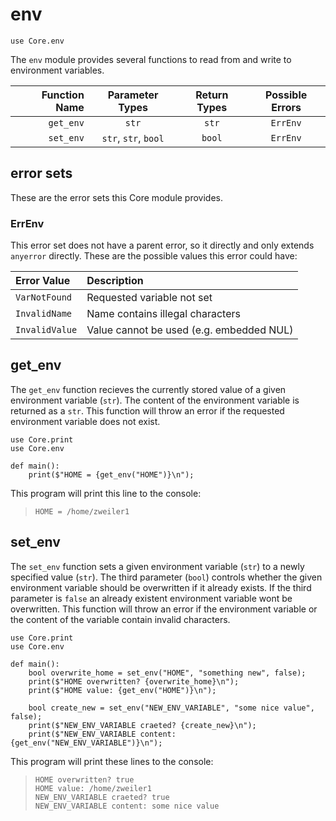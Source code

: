 # env

```ft
use Core.env
```

The `env` module provides several functions to read from and write to environment variables.

| Function Name |    Parameter Types   | Return Types | Possible Errors |
| ------------: | :------------------: | :----------: | :-------------: |
|     `get_env` |         `str`        |    `str`     |    `ErrEnv`     |
|     `set_env` | `str`, `str`, `bool` |    `bool`    |    `ErrEnv`     |

## error sets

These are the error sets this Core module provides.

### ErrEnv

This error set does not have a parent error, so it directly and only extends `anyerror` directly. These are the possible values this error could have:

| Error Value    | Description                              |
| :------------- | :--------------------------------------- |
| `VarNotFound`  | Requested variable not set               |
| `InvalidName`  | Name contains illegal characters         |
| `InvalidValue` | Value cannot be used (e.g. embedded NUL) |

## get_env

The `get_env` function recieves the currently stored value of a given environment variable (`str`). The content of the environment variable is returned as a `str`. This function will throw an error if the requested environment variable does not exist.

```ft
use Core.print
use Core.env

def main():
    print($"HOME = {get_env("HOME")}\n");
```

This program will print this line to the console:

> ```
> HOME = /home/zweiler1
> ```

## set_env

The `set_env` function sets a given environment variable (`str`) to a newly specified value (`str`). The third parameter (`bool`) controls whether the given environment variable should be overwritten if it already exists. If the third parameter is `false` an already existent environment variable wont be overwritten. This function will throw an error if the environment variable or the content of the variable contain invalid characters.

```ft
use Core.print
use Core.env

def main():
    bool overwrite_home = set_env("HOME", "something new", false);
    print($"HOME overwritten? {overwrite_home}\n");
    print($"HOME value: {get_env("HOME")}\n");

    bool create_new = set_env("NEW_ENV_VARIABLE", "some nice value", false);
    print($"NEW_ENV_VARIABLE craeted? {create_new}\n");
    print($"NEW_ENV_VARIABLE content: {get_env("NEW_ENV_VARIABLE")}\n");
```

This program will print these lines to the console:

> ```
> HOME overwritten? true
> HOME value: /home/zweiler1
> NEW_ENV_VARIABLE craeted? true
> NEW_ENV_VARIABLE content: some nice value
> ```
